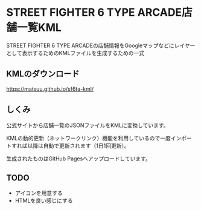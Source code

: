 # STREET FIGHTER 6 TYPE ARCADE店舗一覧KML

STREET FIGHTER 6 TYPE ARCADEの店舗情報をGoogleマップなどにレイヤーとして表示するためのKMLファイルを生成するための一式

## KMLのダウンロード

https://matsuu.github.io/sf6ta-kml/

## しくみ

公式サイトから店舗一覧のJSONファイルをKMLに変換しています。

KMLの動的更新（ネットワークリンク）機能を利用しているので一度インポートすれば以降は自動で更新されます（1日1回更新）。

生成されたものはGitHub Pagesへアップロードしています。

## TODO

* アイコンを用意する
* HTMLを良い感じにする
